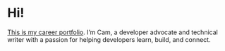 # Hi!

[This is my career portfolio](https://camsoper.github.io/). I’m Cam, a developer advocate and technical writer with a passion for helping developers learn, build, and connect.
